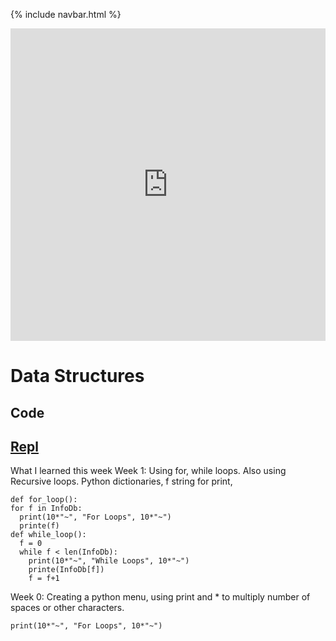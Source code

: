 {% include navbar.html %}

<iframe frameborder="0" width="100%" height="500px" src="https://replit.com/@charlesElipton/Tri-3-Kurtis-Kwan?embed=true"></iframe>


# Data Structures
## Code
## [Repl](https://replit.com/@charlesElipton/Tri-3-Kurtis-Kwan#.replit)
What I learned this week
Week 1:
  Using for, while loops. Also using Recursive loops. Python dictionaries, f string for print, 
  ```
def for_loop():
  for f in InfoDb:
    print(10*"~", "For Loops", 10*"~")
    printe(f)
def while_loop():
    f = 0
    while f < len(InfoDb):
      print(10*"~", "While Loops", 10*"~")
      printe(InfoDb[f])
      f = f+1 
  ```
Week 0: 
  Creating a python menu, using print and * to multiply number of spaces or other characters.
  ```   
  print(10*"~", "For Loops", 10*"~")
  ```

